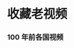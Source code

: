 # 收藏老视频

### 100 年前各国视频

<VideoPlayer src="https://3.z.wiki/autoupload/2022-09-14/ba91891a0b63489db167bedfb7d1770e.100-years-ago.mp4" />
